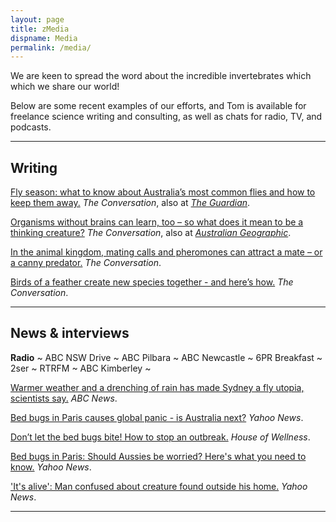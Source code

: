 ```yaml
---
layout: page
title: zMedia
dispname: Media
permalink: /media/
---
```


We are keen to spread the word about the incredible invertebrates which which we share our world! 

Below are some recent examples of our efforts, and Tom is available for freelance science writing and consulting, as well as chats for radio, TV, and podcasts.

---

## Writing
  
[Fly season: what to know about Australia’s most common flies and how to keep them away.](https://theconversation.com/fly-season-what-to-know-about-australias-most-common-flies-and-how-to-keep-them-away-215335) _The Conversation_, also at [_The Guardian_](https://www.theguardian.com/environment/2023/oct/17/shoo-fly-dont-bother-me-australias-most-common-flies-and-how-to-keep-them-away-this-summer).

[Organisms without brains can learn, too – so what does it mean to be a thinking creature?](https://theconversation.com/organisms-without-brains-can-learn-too-so-what-does-it-mean-to-be-a-thinking-creature-214275) _The Conversation_, also at [_Australian Geographic_](https://www.australiangeographic.com.au/news/2023/10/organisms-without-brains-can-learn-study-finds/#:~:text=What%20does%20it%20mean%20to,and%20flourish%20in%20unpredictable%20environments.).

[In the animal kingdom, mating calls and pheromones can attract a mate – or a canny predator.](https://theconversation.com/in-the-animal-kingdom-mating-calls-and-pheromones-can-attract-a-mate-or-a-canny-predator-184011) _The Conversation_.

[Birds of a feather create new species together - and here’s how.](https://theconversation.com/birds-of-a-feather-create-new-species-together-and-heres-how-15086) _The Conversation_.

---

## News & interviews

**Radio** ~ ABC NSW Drive ~ ABC Pilbara ~ ABC Newcastle ~ 6PR Breakfast ~ 2ser ~ RTRFM ~ ABC Kimberley ~

[Warmer weather and a drenching of rain has made Sydney a fly utopia, scientists say.](https://www.abc.net.au/news/2023-10-08/nsw-flies-inundate-sydney-due-to-early-summer/102940464) _ABC News_.

[Bed bugs in Paris causes global panic - is Australia next?](https://au.news.yahoo.com/bed-bugs-in-paris-causes-global-panic---is-australia-next-065440008.html) _Yahoo News_.

[Don’t let the bed bugs bite! How to stop an outbreak.](https://www.houseofwellness.com.au/lifestyle/healthy-living/bed-bugs-infestation) _House of Wellness_.

[Bed bugs in Paris: Should Aussies be worried? Here's what you need to know.](https://au.news.yahoo.com/bed-bugs-paris-aussies-worried-020449361.html) _Yahoo News_.

['It's alive': Man confused about creature found outside his home.](https://au.news.yahoo.com/yarra-valley-man-confused-moving-twig-moth-caterpillar-003930784.html) _Yahoo News_.

---